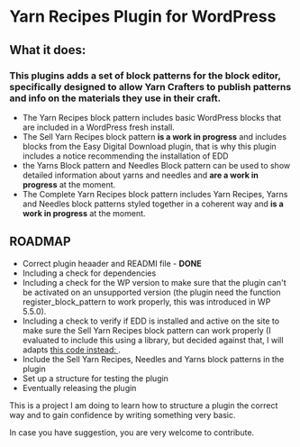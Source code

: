 # Yarn Recipes Plugin for WordPress

## What it does:

### This plugins adds a set of block patterns for the block editor, specifically designed to allow Yarn Crafters to publish patterns and info on the materials they use in their craft.

- The Yarn Recipes block pattern includes basic WordPress blocks that are included in a WordPress fresh install.
- The Sell Yarn Recipes block pattern **is a work in progress** and includes blocks from the Easy Digital Download plugin, that is why this plugin includes a notice recommending the installation of EDD
- the Yarns Block pattern and Needles Block pattern can be used to show detailed information about yarns and needles and **are a work in progress** at the moment.
- The Complete Yarn Recipes block pattern includes Yarn Recipes, Yarns and Needles block patterns styled together in a coherent way and **is a work in progress** at the moment.

## ROADMAP

- Correct plugin heaader and READMI file - **DONE**
- Including a check for dependencies
- Including a check for the WP version to make sure that the plugin can't be activated on an unsupported version (the plugin need the function register_block_pattern to work properly, this was introduced in WP 5.5.0).
- Including a check to verify if EDD is installed and active on the site to make sure the Sell Yarn Recipes block pattern can work properly (I evaluated to include this using a library, but decided against that, I will adapts [this code instead: ](https://github.com/TukuToi/toolwine-rewievs-and-ratings/blob/2ad0e2ef407b00f3a8f4a81f45ca5ff84612d6f3/includes/class-tw-rar-activator.php).
- Include the Sell Yarn Recipes, Needles and Yarns block patterns in the plugin
- Set up a structure for testing the plugin
- Eventually releasing the plugin

This is a project I am doing to learn how to structure a plugin the correct way and to gain confidence by writing something very basic.

In case you have suggestion, you are very welcome to contribute.
